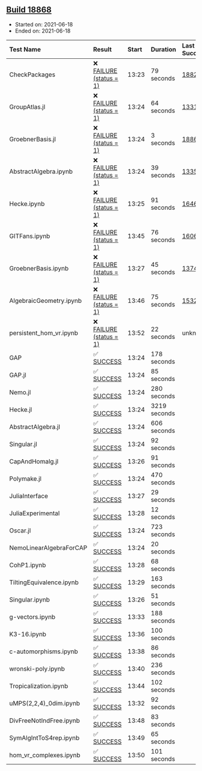 ## [Build 18868](https://oscarci.mathematik.uni-kl.de/job/oscar/18868/)

* Started on: 2021-06-18
* Ended on: 2021-06-18

| Test Name    | Result | Start | Duration | Last Success | First Failure |
|:-------------|:-------|:------|:---------|:-------------|:--------------|
| CheckPackages | ❌ [FAILURE (status = 1)](https://oscarci.mathematik.uni-kl.de/job/oscar/18868/artifact/logs/build-18868/CheckPackages.log) | 13:23 | 79 seconds | [18822](https://oscarci.mathematik.uni-kl.de/job/oscar/18822/) | [18823](https://oscarci.mathematik.uni-kl.de/job/oscar/18823/) |
| GroupAtlas.jl | ❌ [FAILURE (status = 1)](https://oscarci.mathematik.uni-kl.de/job/oscar/18868/artifact/logs/build-18868/GroupAtlas.jl.log) | 13:24 | 64 seconds | [13311](https://oscarci.mathematik.uni-kl.de/job/oscar/13311/) | [13312](https://oscarci.mathematik.uni-kl.de/job/oscar/13312/) |
| GroebnerBasis.jl | ❌ [FAILURE (status = 1)](https://oscarci.mathematik.uni-kl.de/job/oscar/18868/artifact/logs/build-18868/GroebnerBasis.jl.log) | 13:24 | 3 seconds | [18864](https://oscarci.mathematik.uni-kl.de/job/oscar/18864/) | [18865](https://oscarci.mathematik.uni-kl.de/job/oscar/18865/) |
| AbstractAlgebra.ipynb | ❌ [FAILURE (status = 1)](https://oscarci.mathematik.uni-kl.de/job/oscar/18868/artifact/logs/build-18868/AbstractAlgebra.ipynb.log) | 13:24 | 39 seconds | [13355](https://oscarci.mathematik.uni-kl.de/job/oscar/13355/) | [13356](https://oscarci.mathematik.uni-kl.de/job/oscar/13356/) |
| Hecke.ipynb | ❌ [FAILURE (status = 1)](https://oscarci.mathematik.uni-kl.de/job/oscar/18868/artifact/logs/build-18868/Hecke.ipynb.log) | 13:25 | 91 seconds | [16463](https://oscarci.mathematik.uni-kl.de/job/oscar/16463/) | [16464](https://oscarci.mathematik.uni-kl.de/job/oscar/16464/) |
| GITFans.ipynb | ❌ [FAILURE (status = 1)](https://oscarci.mathematik.uni-kl.de/job/oscar/18868/artifact/logs/build-18868/GITFans.ipynb.log) | 13:45 | 76 seconds | [16068](https://oscarci.mathematik.uni-kl.de/job/oscar/16068/) | [16069](https://oscarci.mathematik.uni-kl.de/job/oscar/16069/) |
| GroebnerBasis.ipynb | ❌ [FAILURE (status = 1)](https://oscarci.mathematik.uni-kl.de/job/oscar/18868/artifact/logs/build-18868/GroebnerBasis.ipynb.log) | 13:27 | 45 seconds | [13748](https://oscarci.mathematik.uni-kl.de/job/oscar/13748/) | [13749](https://oscarci.mathematik.uni-kl.de/job/oscar/13749/) |
| AlgebraicGeometry.ipynb | ❌ [FAILURE (status = 1)](https://oscarci.mathematik.uni-kl.de/job/oscar/18868/artifact/logs/build-18868/AlgebraicGeometry.ipynb.log) | 13:46 | 75 seconds | [15322](https://oscarci.mathematik.uni-kl.de/job/oscar/15322/) | [15323](https://oscarci.mathematik.uni-kl.de/job/oscar/15323/) |
| persistent_hom_vr.ipynb | ❌ [FAILURE (status = 1)](https://oscarci.mathematik.uni-kl.de/job/oscar/18868/artifact/logs/build-18868/persistent_hom_vr.ipynb.log) | 13:52 | 22 seconds | unknown | unknown |
| GAP | ✅ [SUCCESS](https://oscarci.mathematik.uni-kl.de/job/oscar/18868/artifact/logs/build-18868/GAP.log) | 13:24 | 178 seconds |  |  |
| GAP.jl | ✅ [SUCCESS](https://oscarci.mathematik.uni-kl.de/job/oscar/18868/artifact/logs/build-18868/GAP.jl.log) | 13:24 | 85 seconds |  |  |
| Nemo.jl | ✅ [SUCCESS](https://oscarci.mathematik.uni-kl.de/job/oscar/18868/artifact/logs/build-18868/Nemo.jl.log) | 13:24 | 280 seconds |  |  |
| Hecke.jl | ✅ [SUCCESS](https://oscarci.mathematik.uni-kl.de/job/oscar/18868/artifact/logs/build-18868/Hecke.jl.log) | 13:24 | 3219 seconds |  |  |
| AbstractAlgebra.jl | ✅ [SUCCESS](https://oscarci.mathematik.uni-kl.de/job/oscar/18868/artifact/logs/build-18868/AbstractAlgebra.jl.log) | 13:24 | 606 seconds |  |  |
| Singular.jl | ✅ [SUCCESS](https://oscarci.mathematik.uni-kl.de/job/oscar/18868/artifact/logs/build-18868/Singular.jl.log) | 13:24 | 92 seconds |  |  |
| CapAndHomalg.jl | ✅ [SUCCESS](https://oscarci.mathematik.uni-kl.de/job/oscar/18868/artifact/logs/build-18868/CapAndHomalg.jl.log) | 13:26 | 91 seconds |  |  |
| Polymake.jl | ✅ [SUCCESS](https://oscarci.mathematik.uni-kl.de/job/oscar/18868/artifact/logs/build-18868/Polymake.jl.log) | 13:24 | 470 seconds |  |  |
| JuliaInterface | ✅ [SUCCESS](https://oscarci.mathematik.uni-kl.de/job/oscar/18868/artifact/logs/build-18868/JuliaInterface.log) | 13:27 | 29 seconds |  |  |
| JuliaExperimental | ✅ [SUCCESS](https://oscarci.mathematik.uni-kl.de/job/oscar/18868/artifact/logs/build-18868/JuliaExperimental.log) | 13:28 | 12 seconds |  |  |
| Oscar.jl | ✅ [SUCCESS](https://oscarci.mathematik.uni-kl.de/job/oscar/18868/artifact/logs/build-18868/Oscar.jl.log) | 13:24 | 723 seconds |  |  |
| NemoLinearAlgebraForCAP | ✅ [SUCCESS](https://oscarci.mathematik.uni-kl.de/job/oscar/18868/artifact/logs/build-18868/NemoLinearAlgebraForCAP.log) | 13:24 | 20 seconds |  |  |
| CohP1.ipynb | ✅ [SUCCESS](https://oscarci.mathematik.uni-kl.de/job/oscar/18868/artifact/logs/build-18868/CohP1.ipynb.log) | 13:28 | 68 seconds |  |  |
| TiltingEquivalence.ipynb | ✅ [SUCCESS](https://oscarci.mathematik.uni-kl.de/job/oscar/18868/artifact/logs/build-18868/TiltingEquivalence.ipynb.log) | 13:29 | 163 seconds |  |  |
| Singular.ipynb | ✅ [SUCCESS](https://oscarci.mathematik.uni-kl.de/job/oscar/18868/artifact/logs/build-18868/Singular.ipynb.log) | 13:26 | 51 seconds |  |  |
| g-vectors.ipynb | ✅ [SUCCESS](https://oscarci.mathematik.uni-kl.de/job/oscar/18868/artifact/logs/build-18868/g-vectors.ipynb.log) | 13:33 | 188 seconds |  |  |
| K3-16.ipynb | ✅ [SUCCESS](https://oscarci.mathematik.uni-kl.de/job/oscar/18868/artifact/logs/build-18868/K3-16.ipynb.log) | 13:36 | 100 seconds |  |  |
| c-automorphisms.ipynb | ✅ [SUCCESS](https://oscarci.mathematik.uni-kl.de/job/oscar/18868/artifact/logs/build-18868/c-automorphisms.ipynb.log) | 13:38 | 86 seconds |  |  |
| wronski-poly.ipynb | ✅ [SUCCESS](https://oscarci.mathematik.uni-kl.de/job/oscar/18868/artifact/logs/build-18868/wronski-poly.ipynb.log) | 13:40 | 236 seconds |  |  |
| Tropicalization.ipynb | ✅ [SUCCESS](https://oscarci.mathematik.uni-kl.de/job/oscar/18868/artifact/logs/build-18868/Tropicalization.ipynb.log) | 13:44 | 102 seconds |  |  |
| uMPS(2,2,4)_0dim.ipynb | ✅ [SUCCESS](https://oscarci.mathematik.uni-kl.de/job/oscar/18868/artifact/logs/build-18868/uMPS-2-2-4-_0dim.ipynb.log) | 13:32 | 92 seconds |  |  |
| DivFreeNotIndFree.ipynb | ✅ [SUCCESS](https://oscarci.mathematik.uni-kl.de/job/oscar/18868/artifact/logs/build-18868/DivFreeNotIndFree.ipynb.log) | 13:48 | 83 seconds |  |  |
| SymAlgIntToS4rep.ipynb | ✅ [SUCCESS](https://oscarci.mathematik.uni-kl.de/job/oscar/18868/artifact/logs/build-18868/SymAlgIntToS4rep.ipynb.log) | 13:49 | 65 seconds |  |  |
| hom_vr_complexes.ipynb | ✅ [SUCCESS](https://oscarci.mathematik.uni-kl.de/job/oscar/18868/artifact/logs/build-18868/hom_vr_complexes.ipynb.log) | 13:50 | 101 seconds |  |  |
